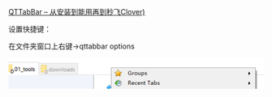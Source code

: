 [QTTabBar – 从安装到能用再到秒飞Clover)](http://www.mokeyjay.com/archives/1811)



设置快捷键：

在文件夹窗口上右键->qttabbar options

![image-20210321002109398](https://raw.githubusercontent.com/copbint/picture_bed/main/2021/image-20210321002109398.png)

